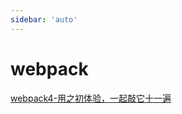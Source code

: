 ```yaml
---
sidebar: 'auto'
---
```


# webpack
[webpack4-用之初体验，一起敲它十一遍](https://juejin.im/post/5adea0106fb9a07a9d6ff6de)